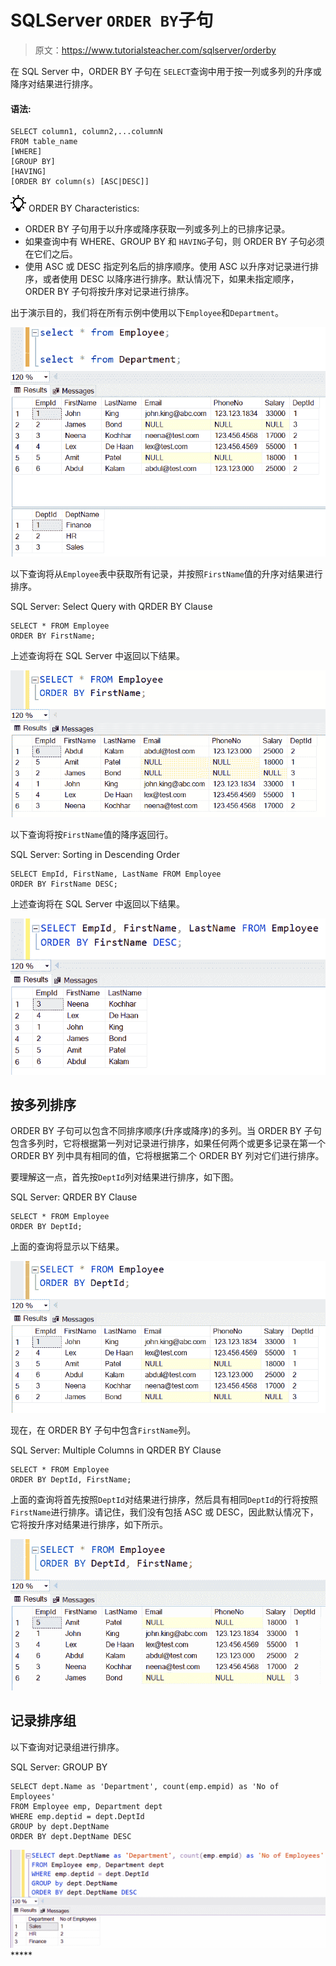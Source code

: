 # SQLServer `ORDER BY`子句

> 原文：<https://www.tutorialsteacher.com/sqlserver/orderby>

在 SQL Server 中，ORDER BY 子句在 `SELECT`查询中用于按一列或多列的升序或降序对结果进行排序。

#### 语法:

```
SELECT column1, column2,...columnN 
FROM table_name
[WHERE]
[GROUP BY]
[HAVING]
[ORDER BY column(s) [ASC|DESC]] 
```

![](img/85db52f5404f0c468e1b194aa487d6a1.png)  ORDER BY Characteristics:

*   ORDER BY 子句用于以升序或降序获取一列或多列上的已排序记录。
*   如果查询中有 WHERE、GROUP BY 和 `HAVING`子句，则 ORDER BY 子句必须在它们之后。
*   使用 ASC 或 DESC 指定列名后的排序顺序。使用 ASC 以升序对记录进行排序，或者使用 DESC 以降序进行排序。默认情况下，如果未指定顺序，ORDER BY 子句将按升序对记录进行排序。

出于演示目的，我们将在所有示例中使用以下`Employee`和`Department`。

[![orderby clause](img/10196b90c13e5c72d4939e1eb6fb595a.png)](../../Content/images/sqlserver/demo-tables.png)

以下查询将从`Employee`表中获取所有记录，并按照`FirstName`值的升序对结果进行排序。

SQL Server: Select Query with QRDER BY Clause 

```
SELECT * FROM Employee
ORDER BY FirstName; 
```

上述查询将在 SQL Server 中返回以下结果。

[![orderby clause](img/75ecca241d1fff4094173be2c44b5124.png)](../../Content/images/sqlserver/orderby1.png)

以下查询将按`FirstName`值的降序返回行。

SQL Server: Sorting in Descending Order 

```
SELECT EmpId, FirstName, LastName FROM Employee
ORDER BY FirstName DESC; 
```

上述查询将在 SQL Server 中返回以下结果。

[![orderby clause](img/bc4702ce4cacfb7acde726185ce8425e.png)](../../Content/images/sqlserver/orderby2.png)

## 按多列排序

ORDER BY 子句可以包含不同排序顺序(升序或降序)的多列。当 ORDER BY 子句包含多列时，它将根据第一列对记录进行排序，如果任何两个或更多记录在第一个 ORDER BY 列中具有相同的值，它将根据第二个 ORDER BY 列对它们进行排序。

要理解这一点，首先按`DeptId`列对结果进行排序，如下图。

SQL Server: QRDER BY Clause 

```
SELECT * FROM Employee
ORDER BY DeptId; 
```

上面的查询将显示以下结果。

[![orderby clause](img/4e3cabd60a0f0c2c02393eb49602c195.png)](../../Content/images/sqlserver/orderby3.png)

现在，在 ORDER BY 子句中包含`FirstName`列。

SQL Server: Multiple Columns in QRDER BY Clause 

```
SELECT * FROM Employee
ORDER BY DeptId, FirstName; 
```

上面的查询将首先按照`DeptId`对结果进行排序，然后具有相同`DeptId`的行将按照`FirstName`进行排序。请记住，我们没有包括 ASC 或 DESC，因此默认情况下，它将按升序对结果进行排序，如下所示。

[![orderby clause](img/47a75eab7ce6277a297260db8d68859a.png)](../../Content/images/sqlserver/orderby4.png)

## 记录排序组

以下查询对记录组进行排序。

SQL Server: GROUP BY 

```
SELECT dept.Name as 'Department', count(emp.empid) as 'No of Employees'
FROM Employee emp, Department dept
WHERE emp.deptid = dept.DeptId
GROUP by dept.DeptName
ORDER BY dept.DeptName DESC 
```

[![orderby clause](img/9e72bfd625baa70cde33f78b244d403c.png)](../../Content/images/sqlserver/orderby5.png)*****